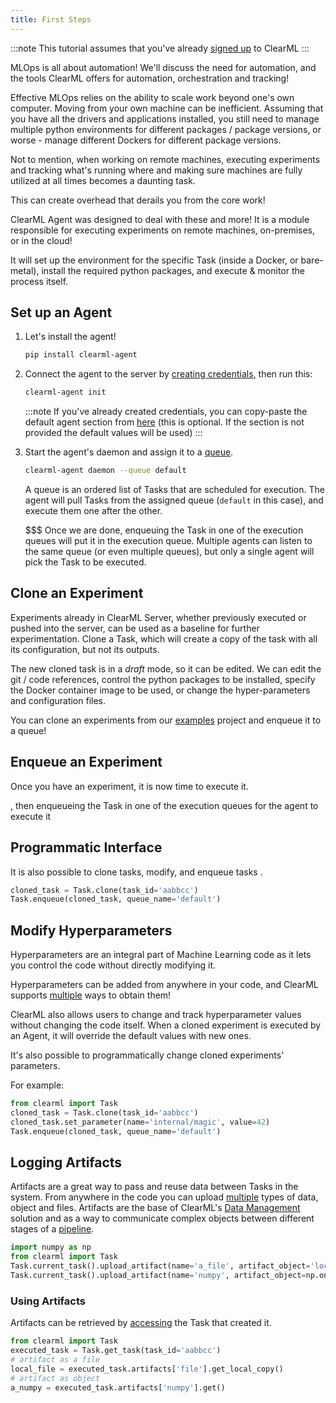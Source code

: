```yaml
---
title: First Steps
---
```


:::note
This tutorial assumes that you've already [signed up](https://app.community.clear.ml) to ClearML
:::

MLOps is all about automation! We'll discuss the need for automation, and the tools ClearML offers for automation, orchestration and tracking!

Effective MLOps relies on the ability to scale work beyond one's own computer. Moving from your own machine can be inefficient. 
Assuming that you have all the drivers and applications installed, you still need to manage multiple python environments
for different packages / package versions, or worse - manage different Dockers for different package versions.

Not to mention, when working on remote machines, executing experiments and tracking what's running where and making sure machines are fully utilized at all times
becomes a daunting task.

This can create overhead that derails you from the core work!

ClearML Agent was designed to deal with these and more! It is a module responsible for executing experiments
on remote machines, on-premises, or in the cloud!

It will set up the environment for the specific Task (inside a Docker, or bare-metal), install the required python packages, 
and execute & monitor the process itself. 

## Set up an Agent

1. Let's install the agent!

    ```bash
    pip install clearml-agent
    ```

1. Connect the agent to the server by [creating credentials](https://app.community.clear.ml/profile), then run this:

    ```bash
    clearml-agent init
    ```

    :::note
    If you've already created credentials, you can copy-paste the default agent section from [here](https://github.com/allegroai/clearml-agent/blob/master/docs/clearml.conf#L15) (this is optional. If the section is not provided the default values will be used)
    :::

1. Start the agent's daemon and assign it to a [queue](../../fundamentals/agents_and_queues.md#what-is-a-queue). 

    ```bash
    clearml-agent daemon --queue default
    ```

    A queue is an ordered list of Tasks that are scheduled for execution. The agent will pull Tasks from the assigned queue 
    (`default` in this case), and execute them one after the other. 
   
    $$$ Once we are done, enqueuing the Task in one of the execution queues will  put it in the execution queue. 
    Multiple agents can listen to the same queue (or even multiple queues), but only a single agent will pick the Task to be executed.  


## Clone an Experiment
Experiments already in ClearML Server, whether previously executed or pushed into the server, can be used as a baseline 
for further experimentation. Clone a Task, which will create a copy of the task with all its configuration, but not its
outputs. 

The new cloned task is in a *draft* mode, so it can be edited. We can edit the git / code references, control the python 
packages to be installed, specify the Docker container image to be used, or change the hyper-parameters and configuration files. 



You can clone an experiments from our [examples](https://app.community.clear.ml/projects/764d8edf41474d77ad671db74583528d/experiments) project and enqueue it to a queue!

## Enqueue an Experiment
Once you have an experiment, it is now time to execute it. 

, then enqueueing the Task in one of the execution queues for the agent to execute it


## Programmatic Interface

It is also possible to clone tasks, modify, and enqueue tasks . 

```python
cloned_task = Task.clone(task_id='aabbcc')
Task.enqueue(cloned_task, queue_name='default')
```


## Modify Hyperparameters
Hyperparameters are an integral part of Machine Learning code as it lets you control the code without directly modifying it.

Hyperparameters can be added from anywhere in your code, and ClearML supports [multiple](../../fundamentals/hyperparameters.md) ways to obtain them!

ClearML also allows users to change and track hyperparameter values without changing the code itself.
When a cloned experiment is executed by an Agent, it will override the default values with new ones.

It's also possible to programmatically change cloned experiments' parameters.

For example:
```python
from clearml import Task
cloned_task = Task.clone(task_id='aabbcc')
cloned_task.set_parameter(name='internal/magic', value=42)
Task.enqueue(cloned_task, queue_name='default')
```


## Logging Artifacts
Artifacts are a great way to pass and reuse data between Tasks in the system.
From anywhere in the code you can upload [multiple](../../fundamentals/artifacts.md#logging-artifacts) types of data, 
object and files. Artifacts are the base of ClearML's [Data Management](../../clearml_data/clearml_data.md) solution and 
as a way to communicate complex objects between different
stages of a [pipeline](../../fundamentals/pipelines.md).

```python
import numpy as np
from clearml import Task
Task.current_task().upload_artifact(name='a_file', artifact_object='local_file.bin')
Task.current_task().upload_artifact(name='numpy', artifact_object=np.ones(4,4))
```


### Using Artifacts
Artifacts can be retrieved by [accessing](../../fundamentals/artifacts.md#using-artifacts) the Task that created it.
```python
from clearml import Task
executed_task = Task.get_task(task_id='aabbcc')
# artifact as a file
local_file = executed_task.artifacts['file'].get_local_copy()
# artifact as object
a_numpy = executed_task.artifacts['numpy'].get()
```
